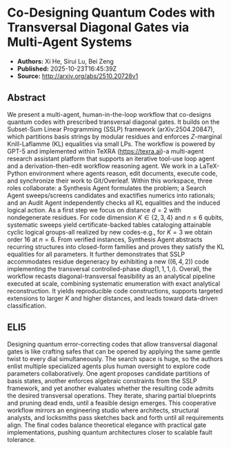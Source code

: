 # Co-Designing Quantum Codes with Transversal Diagonal Gates via Multi-Agent Systems

- **Authors:** Xi He, Sirui Lu, Bei Zeng
- **Published:** 2025-10-23T16:45:39Z
- **Source:** http://arxiv.org/abs/2510.20728v1

## Abstract
We present a multi-agent, human-in-the-loop workflow that co-designs quantum
codes with prescribed transversal diagonal gates. It builds on the Subset-Sum
Linear Programming (SSLP) framework (arXiv:2504.20847), which partitions basis
strings by modular residues and enforces $Z$-marginal Knill-Laflamme (KL)
equalities via small LPs. The workflow is powered by GPT-5 and implemented
within TeXRA (https://texra.ai)-a multi-agent research assistant platform that
supports an iterative tool-use loop agent and a derivation-then-edit workflow
reasoning agent. We work in a LaTeX-Python environment where agents reason,
edit documents, execute code, and synchronize their work to Git/Overleaf.
Within this workspace, three roles collaborate: a Synthesis Agent formulates
the problem; a Search Agent sweeps/screens candidates and exactifies numerics
into rationals; and an Audit Agent independently checks all KL equalities and
the induced logical action. As a first step we focus on distance $d=2$ with
nondegenerate residues. For code dimension $K\in\{2,3,4\}$ and $n\le6$ qubits,
systematic sweeps yield certificate-backed tables cataloging attainable cyclic
logical groups-all realized by new codes-e.g., for $K=3$ we obtain order $16$
at $n=6$. From verified instances, Synthesis Agent abstracts recurring
structures into closed-form families and proves they satisfy the KL equalities
for all parameters. It further demonstrates that SSLP accommodates residue
degeneracy by exhibiting a new $((6,4,2))$ code implementing the transversal
controlled-phase $diag(1,1,1,i)$. Overall, the workflow recasts
diagonal-transversal feasibility as an analytical pipeline executed at scale,
combining systematic enumeration with exact analytical reconstruction. It
yields reproducible code constructions, supports targeted extensions to larger
$K$ and higher distances, and leads toward data-driven classification.

## ELI5
Designing quantum error-correcting codes that allow transversal diagonal gates is like crafting safes that can be opened by applying the same gentle twist to every dial simultaneously. The search space is huge, so the authors enlist multiple specialized agents plus human oversight to explore code parameters collaboratively. One agent proposes candidate partitions of basis states, another enforces algebraic constraints from the SSLP framework, and yet another evaluates whether the resulting code admits the desired transversal operations. They iterate, sharing partial blueprints and pruning dead ends, until a feasible design emerges. This cooperative workflow mirrors an engineering studio where architects, structural analysts, and locksmiths pass sketches back and forth until all requirements align. The final codes balance theoretical elegance with practical gate implementations, pushing quantum architectures closer to scalable fault tolerance.

